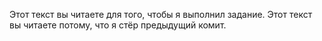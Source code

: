 Этот текст вы читаете для того, чтобы я выполнил задание.
Этот текст вы читаете потому, что я стёр предыдущий комит. 
